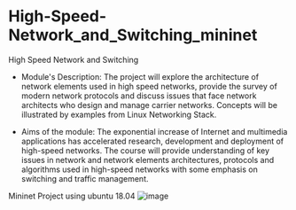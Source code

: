 # High-Speed-Network_and_Switching_mininet
High Speed Network and Switching 

* Module's Description:
The project will explore the architecture of network elements used in high speed networks, provide the survey of
modern network protocols and discuss issues that face network architects who design and manage carrier networks.
Concepts will be illustrated by examples from Linux Networking Stack.

* Aims of the module:
The exponential increase of Internet and multimedia applications has accelerated research, development and deployment 
of high-speed networks. The course will provide understanding of key issues in network and network 
elements architectures, protocols and algorithms used in high-speed networks with some emphasis on switching and traffic management.

Mininet Project using ubuntu 18.04 
![image](https://github.com/shahaf2284/High-Speed-Network_and_Switching_mininet/assets/122786017/686caa44-875a-4cd8-8617-ffb36bb10cd3)
